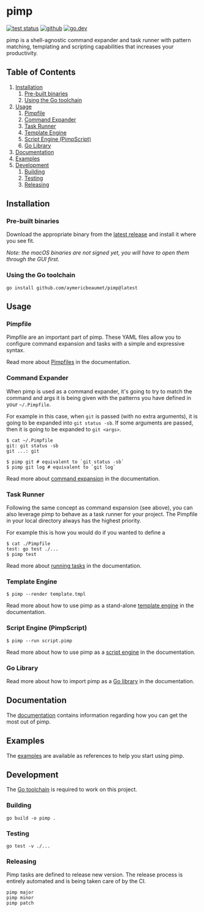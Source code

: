 # pimp

[![test status](https://img.shields.io/github/workflow/status/aymericbeaumet/pimp/Continuous%20Integration?style=flat-square&logo=github)](https://github.com/aymericbeaumet/pimp/actions)
[![github](https://img.shields.io/github/issues/aymericbeaumet/pimp?style=flat-square&logo=github)](https://github.com/aymericbeaumet/pimp/issues)
[![go.dev](https://img.shields.io/github/v/release/aymericbeaumet/pimp?style=flat-square&logo=go&label=go.dev&logoColor=white)](https://pkg.go.dev/github.com/aymericbeaumet/pimp)

pimp is a shell-agnostic command expander and task runner with pattern
matching, templating and scripting capabilities that increases your
productivity.

## Table of Contents

1. [Installation](#installation)
   1. [Pre-built binaries](#pre-built-binaries)
   1. [Using the Go toolchain](#using-the-go-toolchain)
1. [Usage](#usage)
   1. [Pimpfile](#pimpfile)
   1. [Command Expander](#command-expander)
   1. [Task Runner](#task-runner)
   1. [Template Engine](#template-engine)
   1. [Script Engine (PimpScript)](#script-engine-pimpscript)
   1. [Go Library](#go-library)
1. [Documentation](#documentation)
1. [Examples](#examples)
1. [Development](#development)
   1. [Building](#building)
   1. [Testing](#testing)
   1. [Releasing](#releasing)

## Installation

### Pre-built binaries

Download the appropriate binary from the [latest
release](https://github.com/aymericbeaumet/pimp/releases/latest) and install it
where you see fit.

_Note: the macOS binaries are not signed yet, you will have to open them through the GUI first._

### Using the Go toolchain

```
go install github.com/aymericbeaumet/pimp@latest
```

## Usage

### Pimpfile

Pimpfile are an important part of pimp. These YAML files allow you to configure
command expansion and tasks with a simple and expressive syntax.

Read more about [Pimpfiles](./docs/pimpfile.md) in the documentation.

### Command Expander

When pimp is used as a command expander, it's going to try to match the command
and args it is being given with the patterns you have defined in your
`~/.Pimpfile`.

For example in this case, when `git` is passed (with no extra arguments), it is
going to be expanded into `git status -sb`. If some arguments are passed, then
it is going to be expanded to `git <args>`.

```
$ cat ~/.Pimpfile
git: git status -sb
git ...: git
```

```
$ pimp git # equivalent to `git status -sb`
$ pimp git log # equivalent to `git log`
```

Read more about [command expansion](./docs/command-expander.md) in the documentation.

### Task Runner

Following the same concept as command expansion (see above), you can also
leverage pimp to behave as a task runner for your project. The Pimpfile in your
local directory always has the highest priority.

For example this is how you would do if you wanted to define a

```
$ cat ./Pimpfile
test: go test ./...
$ pimp test
```

Read more about [running tasks](./docs/task-runner.md) in the documentation.

### Template Engine

```
$ pimp --render template.tmpl
```

Read more about how to use pimp as a stand-alone [template
engine](./docs/template-engine.md) in the documentation.

### Script Engine (PimpScript)

```
$ pimp --run script.pimp
```

Read more about how to use pimp as a [script engine](./docs/script-engine.md) in the documentation.

### Go Library

Read more about how to import pimp as a [Go library](./docs/go-library.md) in the documentation.

## Documentation

The [documentation](./docs) contains information regarding how you can get the
most out of pimp.

## Examples

The [examples](./examples) are available as references to help you start using
pimp.

## Development

The [Go toolchain](https://golang.org/doc/install) is required to work on this
project.

### Building

```
go build -o pimp .
```

### Testing

```
go test -v ./...
```


### Releasing

Pimp tasks are defined to release new version. The release process is entirely
automated and is being taken care of by the CI.

```
pimp major
pimp minor
pimp patch
```
